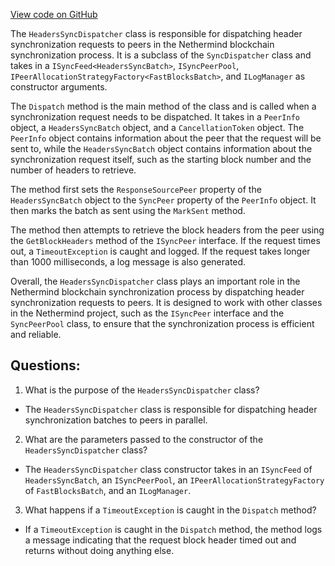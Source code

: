 [View code on GitHub](https://github.com/NethermindEth/nethermind/src/Nethermind/Nethermind.Synchronization/FastBlocks/HeadersSyncDispatcher.cs)

The `HeadersSyncDispatcher` class is responsible for dispatching header synchronization requests to peers in the Nethermind blockchain synchronization process. It is a subclass of the `SyncDispatcher` class and takes in a `ISyncFeed<HeadersSyncBatch>`, `ISyncPeerPool`, `IPeerAllocationStrategyFactory<FastBlocksBatch>`, and `ILogManager` as constructor arguments.

The `Dispatch` method is the main method of the class and is called when a synchronization request needs to be dispatched. It takes in a `PeerInfo` object, a `HeadersSyncBatch` object, and a `CancellationToken` object. The `PeerInfo` object contains information about the peer that the request will be sent to, while the `HeadersSyncBatch` object contains information about the synchronization request itself, such as the starting block number and the number of headers to retrieve.

The method first sets the `ResponseSourcePeer` property of the `HeadersSyncBatch` object to the `SyncPeer` property of the `PeerInfo` object. It then marks the batch as sent using the `MarkSent` method.

The method then attempts to retrieve the block headers from the peer using the `GetBlockHeaders` method of the `ISyncPeer` interface. If the request times out, a `TimeoutException` is caught and logged. If the request takes longer than 1000 milliseconds, a log message is also generated.

Overall, the `HeadersSyncDispatcher` class plays an important role in the Nethermind blockchain synchronization process by dispatching header synchronization requests to peers. It is designed to work with other classes in the Nethermind project, such as the `ISyncPeer` interface and the `SyncPeerPool` class, to ensure that the synchronization process is efficient and reliable.
## Questions: 
 1. What is the purpose of the `HeadersSyncDispatcher` class?
- The `HeadersSyncDispatcher` class is responsible for dispatching header synchronization batches to peers in parallel.

2. What are the parameters passed to the constructor of the `HeadersSyncDispatcher` class?
- The `HeadersSyncDispatcher` class constructor takes in an `ISyncFeed` of `HeadersSyncBatch`, an `ISyncPeerPool`, an `IPeerAllocationStrategyFactory` of `FastBlocksBatch`, and an `ILogManager`.

3. What happens if a `TimeoutException` is caught in the `Dispatch` method?
- If a `TimeoutException` is caught in the `Dispatch` method, the method logs a message indicating that the request block header timed out and returns without doing anything else.